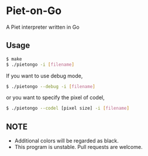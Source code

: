 # Piet-on-Go
A Piet interpreter written in Go

## Usage
```sh
$ make
$ ./pietongo -i [filename]
```
If you want to use debug mode,
```sh
$ ./pietongo --debug -i [filename]
```
or you want to specify the pixel of codel,
```sh
$ ./pietongo --codel [pixel size] -i [filename]
```
## NOTE
- Additional colors will be regarded as black.
- This program is unstable. Pull requests are welcome.